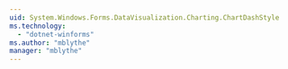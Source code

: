 ```yaml
---
uid: System.Windows.Forms.DataVisualization.Charting.ChartDashStyle
ms.technology: 
  - "dotnet-winforms"
ms.author: "mblythe"
manager: "mblythe"
---
```

